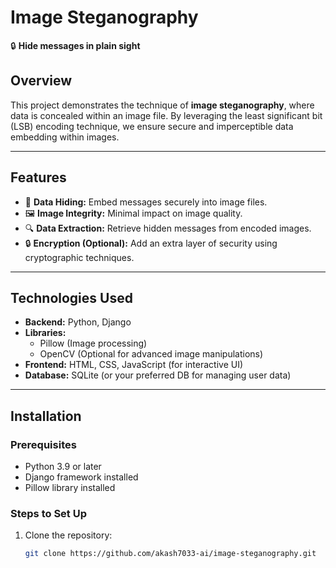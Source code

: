 # Image Steganography  
🔒 **Hide messages in plain sight**  

## Overview  
This project demonstrates the technique of **image steganography**, where data is concealed within an image file. By leveraging the least significant bit (LSB) encoding technique, we ensure secure and imperceptible data embedding within images.  

---

## Features  
- 🔑 **Data Hiding:** Embed messages securely into image files.  
- 🖼️ **Image Integrity:** Minimal impact on image quality.  
- 🔍 **Data Extraction:** Retrieve hidden messages from encoded images.  
- 🔒 **Encryption (Optional):** Add an extra layer of security using cryptographic techniques.  

---

## Technologies Used  
- **Backend:** Python, Django  
- **Libraries:**  
  - Pillow (Image processing)  
  - OpenCV (Optional for advanced image manipulations)  
- **Frontend:** HTML, CSS, JavaScript (for interactive UI)  
- **Database:** SQLite (or your preferred DB for managing user data)  

---

## Installation  
### Prerequisites  
- Python 3.9 or later  
- Django framework installed  
- Pillow library installed  

### Steps to Set Up  
1. Clone the repository:  
   ```bash
   git clone https://github.com/akash7033-ai/image-steganography.git
